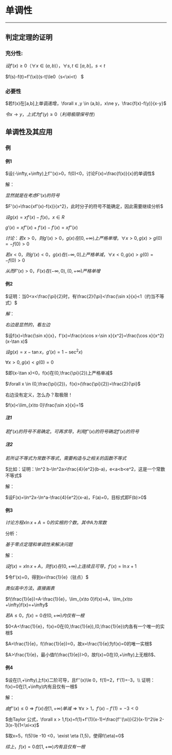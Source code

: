 # 单调性

---

## 判定定理的证明

### 充分性:

$设f'(x)\ge 0（\forall x \in (a,b)），\forall s,t \in [a,b]，s<t$

$f(s)-f(t)=f'(\xi)(s-t)\le0（s<\xi<t） $

### 必要性

$若f(x)在[a,b]上单调递增，\forall x ,y \in (a,b)，x\ne y，\frac{f(x)-f(y)}{x-y}$

$令x\to y，上式为f'(y)\ge 0（利用极限保号性）$

## 单调性及其应用

### 例

#### 例1

$设(-\infty,+\infty)上f''(x)>0，f(0)<0，讨论F(x)=\frac{f(x)}{x}的单调性$

解：

$显然就是在考虑F‘(x)的符号$

$F'(x)=\frac{xf'(x)-f(x)}{x^2}，此时分子的符号不能确定，因此需要继续分析$

$设g(x)=xf'(x)-f(x)，x\in R$

$g'(x)=xf''(x)+f'(x)-f'(x)=xf''(x)$

$讨论：若x>0，则g'(x)>0，g(x)在[0,+\infty)上严格单增，\forall x> 0,g(x)>g(0)=-f(0)>0$

$若x<0，则g'(x)<0，g(x)在(-\infty,0]上严格单减，\forall x< 0,g(x)>g(0)=-f(0)>0$

$从而F'(x)>0，F(x)在(-\infty,0),(0,+\infty)严格单增$

#### 例2

$证明：当0<x<\frac{\pi}{2}时，有\frac{2}{\pi}<\frac{\sin x}{x}<1（约当不等式）$

$解：$

$右边是显然的，看左边$

$设f(x)=\frac{\sin x}{x}，f'(x)=\frac{x\cos x-\sin x}{x^2}=\frac{\cos x}{x^2}(x-\tan x)$

$设g(x)=x-\tan x，g'(x)=1-\sec^2x)$

$\forall x >0,g(x)<g(0)=0$

$即(x-\tan x)<0，f(x)在(0,\frac{\pi}{2})上严格单减$

$\forall x \in (0,\frac{\pi}{2})，f(x)>(\frac{\pi}{2})=\frac{2}{\pi}$

右边没有定义，怎么办？取极限！

$f(x)<\lim_{x\to 0}\frac{\sin x}{x}=1$

##### 注1

$若f'(x)的符号不易确定，可再求导，利用f''(x)的符号确定f'(x)的符号$

##### 注2

$若所证不等式为常数不等式，需要构造与之相关的函数不等式$

$比如：证明：\ln^2 b-\ln^2a>\frac{4}{e^2}(b-a)，e<a<b<e^2，这是一个常数不等式$

解：

$设F(x)=\ln^2x-\ln^a-\frac{4}{e^2}(x-a)，F(a)=0，目标式即F(b)>0$

#### 例3

$讨论方程x\ln x+A=0的实根的个数，其中A为常数$

分析：

$基于零点定理和单调性来解决问题$

解：

$设f(x)=x\ln x+A，则f(x)在(0,+\infty)上连续且可导，f'(x)=\ln x+1$

$令f'(x)=0，得到x=\frac{1}{e}（驻点）$

$类似高中方法，直接画表$

$f(\frac{1}{e})=A-\frac{1}{e}，\lim_{x\to 0}f(x)=A，\lim_{x\to +\infty}f(x)=+\infty$

$若A\le 0，f(x)=0在(0,+\infty)内仅有一根$

$0<A<\frac{1}{e}，f(x)=0在(0,\frac{1}{e}),(0,\frac{1}{e})内各有一个唯一的实根$

$A=\frac{1}{e}，f(\frac{1}{e})=0，故x=\frac{1}{e}为f(x)=0的唯一实根$

$A>\frac{1}{e}，最小值f(\frac{1}{e})>0，故f(x)=0在(0,+\infty)上无根ß$、

#### 例4

$设在[1,+\infty)上f(x)二阶可导，且f''(x)\le 0，f(1)=2，f'(1)=-3，\\
证明：f(x)=0在[1,+\infty)内有且仅有一根$

解：

$由f''(x)\le 0\Rightarrow f'(x)在[1,+\infty)单减\Rightarrow \forall x>1，f'(x)-f'(1)=-3<0$

$由Taylor 公式，\forall x > 1,f(x)=f(1)+f'(1)(x-1)+\frac{f''(\xi)}{2}(x-1)^2\le 2-3(x-1)(1<\xi<x)$

$取x=5，f(5)\le -10 <0，\exist \eta (1,5)，使得f(\eta)=0$

$综上，f(x)=0在[1,+\infty)内有且仅有一根$